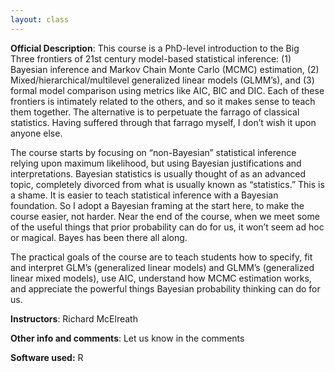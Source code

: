 ```yaml
---
layout: class
---
```


**Official Description**: This course is a PhD-level introduction to the Big Three frontiers of 21st century model-based statistical inference: (1) Bayesian inference and Markov Chain Monte Carlo (MCMC) estimation, (2) Mixed/hierarchical/multilevel generalized linear models (GLMM’s), and (3) formal model comparison using metrics like AIC, BIC and DIC. Each of these frontiers is intimately related to the others, and so it makes sense to teach them together. The alternative is to perpetuate the farrago of classical statistics. Having suffered through that farrago myself, I don’t wish it upon anyone else.

The course starts by focusing on “non-Bayesian” statistical inference relying upon maximum likelihood, but using Bayesian justifications and interpretations. Bayesian statistics is usually thought of as an advanced topic, completely divorced from what is usually known as “statistics.” This is a shame. It is easier to teach statistical inference with a Bayesian foundation. So I adopt a Bayesian framing at the start here, to make the course easier, not harder. Near the end of the course, when we meet some of the useful things that prior probability can do for us, it won’t seem ad hoc or magical. Bayes has been there all along.

The practical goals of the course are to teach students how to specify, fit and interpret GLM’s (generalized linear models) and GLMM’s (generalized linear mixed models), use AIC, understand how MCMC estimation works, and appreciate the powerful things Bayesian probability thinking can do for us.
 
**Instructors**: Richard McElreath

**Other info and comments**: Let us know in the comments

**Software used:** R